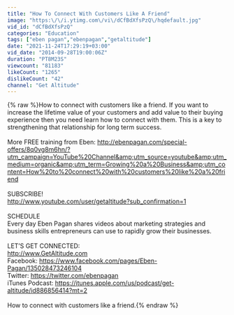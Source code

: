 ```yaml
---
title: "How To Connect With Customers Like A Friend"
image: "https:\/\/i.ytimg.com\/vi\/dCfBdXfsPzQ\/hqdefault.jpg"
vid_id: "dCfBdXfsPzQ"
categories: "Education"
tags: ["eben pagan","ebenpagan","getaltitude"]
date: "2021-11-24T17:29:19+03:00"
vid_date: "2014-09-28T19:00:06Z"
duration: "PT8M23S"
viewcount: "81183"
likeCount: "1265"
dislikeCount: "42"
channel: "Get Altitude"
---
```

{% raw %}How to connect with customers like a friend. If you want to increase the lifetime value of your customers and add value to their buying experience then you need learn how to connect with them. This is a key to strengthening that relationship for long term success.<br /><br />More FREE training from Eben: <a rel="nofollow" target="blank" href="http://ebenpagan.com/special-offers/8q0vg8m6hn/?utm_campaign=YouTube%20Channel&amp;utm_source=youtube&amp;utm_medium=organic&amp;utm_term=Growing%20a%20Business&amp;utm_content=How%20to%20connect%20with%20customers%20like%20a%20friend">http://ebenpagan.com/special-offers/8q0vg8m6hn/?utm_campaign=YouTube%20Channel&amp;utm_source=youtube&amp;utm_medium=organic&amp;utm_term=Growing%20a%20Business&amp;utm_content=How%20to%20connect%20with%20customers%20like%20a%20friend</a><br /><br />SUBSCRIBE!<br /><a rel="nofollow" target="blank" href="http://www.youtube.com/user/getaltitude?sub_confirmation=1">http://www.youtube.com/user/getaltitude?sub_confirmation=1</a><br /><br />SCHEDULE<br />Every day Eben Pagan shares videos about marketing strategies and business skills entrepreneurs can use to rapidly grow their businesses. <br /><br />LET’S GET CONNECTED:<br /><a rel="nofollow" target="blank" href="http://www.GetAltitude.com">http://www.GetAltitude.com</a><br />Facebook: <a rel="nofollow" target="blank" href="https://www.facebook.com/pages/Eben-Pagan/135028473246104">https://www.facebook.com/pages/Eben-Pagan/135028473246104</a><br />Twitter: <a rel="nofollow" target="blank" href="https://twitter.com/ebenpagan">https://twitter.com/ebenpagan</a><br />iTunes Podcast: <a rel="nofollow" target="blank" href="https://itunes.apple.com/us/podcast/get-altitude/id886856414?mt=2">https://itunes.apple.com/us/podcast/get-altitude/id886856414?mt=2</a><br /><br />How to connect with customers like a friend.{% endraw %}
